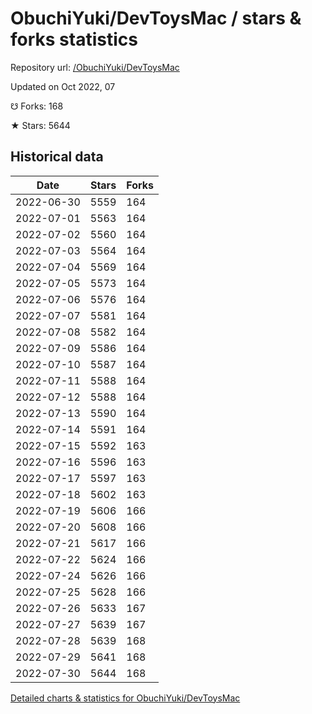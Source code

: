 # ObuchiYuki/DevToysMac / stars & forks statistics

Repository url: [/ObuchiYuki/DevToysMac](https://github.com/ObuchiYuki/DevToysMac)

Updated on Oct 2022, 07

☋ Forks: 168

★ Stars: 5644

## Historical data
| Date | Stars | Forks |
|------|-------|-------|
| 2022-06-30 | 5559 | 164 | 
| 2022-07-01 | 5563 | 164 | 
| 2022-07-02 | 5560 | 164 | 
| 2022-07-03 | 5564 | 164 | 
| 2022-07-04 | 5569 | 164 | 
| 2022-07-05 | 5573 | 164 | 
| 2022-07-06 | 5576 | 164 | 
| 2022-07-07 | 5581 | 164 | 
| 2022-07-08 | 5582 | 164 | 
| 2022-07-09 | 5586 | 164 | 
| 2022-07-10 | 5587 | 164 | 
| 2022-07-11 | 5588 | 164 | 
| 2022-07-12 | 5588 | 164 | 
| 2022-07-13 | 5590 | 164 | 
| 2022-07-14 | 5591 | 164 | 
| 2022-07-15 | 5592 | 163 | 
| 2022-07-16 | 5596 | 163 | 
| 2022-07-17 | 5597 | 163 | 
| 2022-07-18 | 5602 | 163 | 
| 2022-07-19 | 5606 | 166 | 
| 2022-07-20 | 5608 | 166 | 
| 2022-07-21 | 5617 | 166 | 
| 2022-07-22 | 5624 | 166 | 
| 2022-07-24 | 5626 | 166 | 
| 2022-07-25 | 5628 | 166 | 
| 2022-07-26 | 5633 | 167 | 
| 2022-07-27 | 5639 | 167 | 
| 2022-07-28 | 5639 | 168 | 
| 2022-07-29 | 5641 | 168 | 
| 2022-07-30 | 5644 | 168 | 


[Detailed charts & statistics for ObuchiYuki/DevToysMac](https://reviewgithub.com/rep/ObuchiYuki/DevToysMac)
